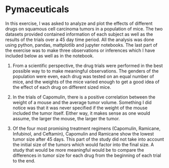 # Pymaceuticals
In this exercise, I was asked to analyze and plot the effects of different drugs on squamous cell carcinoma tumors in a population of mice. The two datasets provided contained information of each subject as well as the results of the trials over a 45 day time period. All the analysis was done using python, pandas, mattplotlib and jupyter notebooks. The last part of the exercise was to make three observations or inferences which I have included below as well as in the notebook.

1. From a scientific perspective, the drug trials were performed in the best possible way to to make meaningful observations. The genders of the population were even, each drug was tested on an equal number of mice, and the weights of the mice varied enough to get a good idea of the effect of each drug on different sized mice.

2. In the trials of Capomulin, there is a positive correlation between the weight of a mouse and the average tumor volume. Something I did notice was that it was never specified if the weight of the mouse included the tumor itself. Either way, it makes sense as one would assume, the larger the mouse, the larger the tumor.

3. Of the four most promising treatment regimens (Capomulin, Ramicane, Infubinol, and Ceftamin), Capomulin and Ramicane show the lowest tumor size after 45 days. This part of the study did not take into account the initial size of the tumors which would factor into the final size. A study that would be more meaningful would be to compare the differences in tumor size for each drug from the beginning of each trial to the end.
